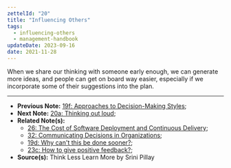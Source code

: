 ```yaml
---
zettelId: "20"
title: "Influencing Others"
tags:
  - influencing-others
  - management-handbook
updateDate: 2023-09-16
date: 2021-11-28
---
```


When we share our thinking with someone early enough, we can generate more ideas, and people can get on board way easier, especially if we incorporate some of their suggestions into the plan.

---

- **Previous Note:** [19f: Approaches to Decision-Making Styles](/notes/19f/);
- **Next Note:** [20a: Thinking out loud](/notes/20a/);
- **Related Note(s):**
  - [26: The Cost of Software Deployment and Continuous Delivery](/notes/26/);
  - [32: Communicating Decisions in Organizations](/notes/32/);
  - [19d: Why can't this be done sooner?](/notes/19d/);
  - [23c: How to give positive feedback?](/notes/23c/);
- **Source(s):** Think Less Learn More by Srini Pillay
